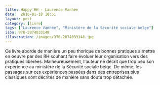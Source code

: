 ```yaml
---
title: Happy RH - Laurence Vanhée
date:  2016-01-18 18:51
layout: post
category: [livre]
tags: ["Laurence Vanhée", "Ministère de la Sécurité sociale belge"]
isbn: 978-2874033148
illustration: /images/978-2874033148.jpg
---
```


Ce livre aborde de manière un peu thorique de bonnes pratiques à mettre en oeuvre par des RH souhant faire évoluer leur organisation vers des pratiques libérées. Malheureusement, l'auteur ne décrit que trop peu son expérience au ministère de la Sécurité sociale belge. De même, les passages sur ces expériences passées dans des entreprises plus classiques sont décrites de manière sans doute trop détachée.
